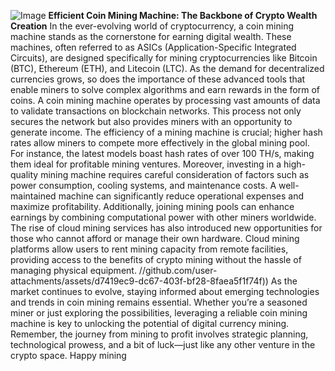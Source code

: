 
![Image](https://github.com/user-attachments/assets/4a25d116-2220-4385-b08e-f287af8fcbc4)
**Efficient Coin Mining Machine: The Backbone of Crypto Wealth Creation**
In the ever-evolving world of cryptocurrency, a coin mining machine stands as the cornerstone for earning digital wealth. These machines, often referred to as ASICs (Application-Specific Integrated Circuits), are designed specifically for mining cryptocurrencies like Bitcoin (BTC), Ethereum (ETH), and Litecoin (LTC). As the demand for decentralized currencies grows, so does the importance of these advanced tools that enable miners to solve complex algorithms and earn rewards in the form of coins.
A coin mining machine operates by processing vast amounts of data to validate transactions on blockchain networks. This process not only secures the network but also provides miners with an opportunity to generate income. The efficiency of a mining machine is crucial; higher hash rates allow miners to compete more effectively in the global mining pool. For instance, the latest models boast hash rates of over 100 TH/s, making them ideal for profitable mining ventures.
Moreover, investing in a high-quality mining machine requires careful consideration of factors such as power consumption, cooling systems, and maintenance costs. A well-maintained machine can significantly reduce operational expenses and maximize profitability. Additionally, joining mining pools can enhance earnings by combining computational power with other miners worldwide.
The rise of cloud mining services has also introduced new opportunities for those who cannot afford or manage their own hardware. Cloud mining platforms allow users to rent mining capacity from remote facilities, providing access to the benefits of crypto mining without the hassle of managing physical equipment.
 //github.com/user-attachments/assets/d7419ec9-dc67-403f-bf28-8faea5f1f74f))
As the market continues to evolve, staying informed about emerging technologies and trends in coin mining remains essential. Whether you’re a seasoned miner or just exploring the possibilities, leveraging a reliable coin mining machine is key to unlocking the potential of digital currency mining. Remember, the journey from mining to profit involves strategic planning, technological prowess, and a bit of luck—just like any other venture in the crypto space. Happy mining
